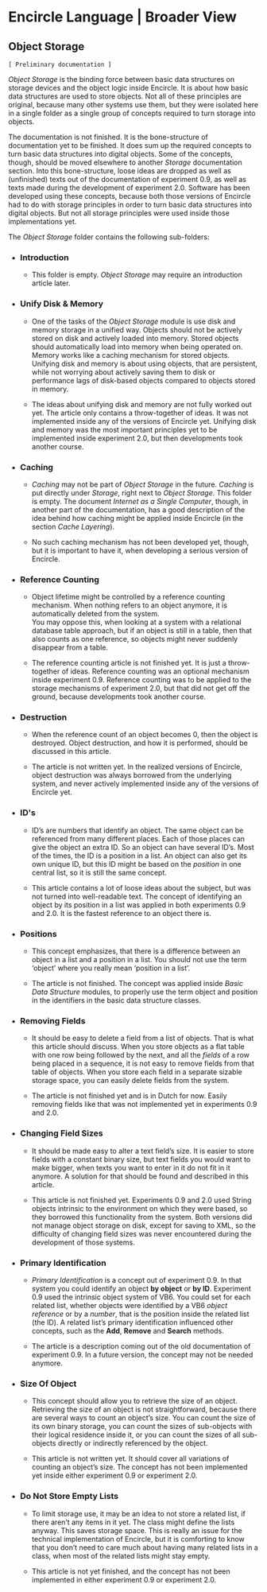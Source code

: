 ﻿Encircle Language | Broader View
================================

Object Storage
--------------

`[ Preliminary documentation ]`

*Object Storage* is the binding force between basic data structures on storage devices and the object logic inside Encircle. It is about how basic data structures are used to store objects. Not all of these principles are original, because many other systems use them, but they were isolated here in a single folder as a single group of concepts required to turn storage into objects.

The documentation is not finished. It is the bone-structure of documentation yet to be finished. It does sum up the required concepts to turn basic data structures into digital objects. Some of the concepts, though, should be moved elsewhere to another *Storage* documentation section. Into this bone-structure, loose ideas are dropped as well as (unfinished) texts out of the documentation of experiment 0.9, as well as texts made during the development of experiment 2.0. Software has been developed using these concepts, because both those versions of Encircle had to do with storage principles in order to turn basic data structures into digital objects. But not all storage principles were used inside those implementations yet.

The *Object Storage* folder contains the following sub-folders:

- ### Introduction

    - This folder is empty. *Object Storage* may require an introduction article later.

- ### Unify Disk & Memory

    - One of the tasks of the *Object Storage* module is use disk and memory storage in a unified way. Objects should not be actively stored on disk and actively loaded into memory. Stored objects should automatically load into memory when being operated on. Memory works like a caching mechanism for stored objects. Unifying disk and memory is about using objects, that are persistent, while not worrying about actively saving them to disk or performance lags of disk-based objects compared to objects stored in memory.

    - The ideas about unifying disk and memory are not fully worked out yet. The article only contains a throw-together of ideas. It was not implemented inside any of the versions of Encircle yet. Unifying disk and memory was the most important principles yet to be implemented inside experiment 2.0, but then developments took another course.

- ### Caching

    - *Caching* may not be part of *Object Storage* in the future. *Caching* is put directly under *Storage*, right next to *Object Storage*. This folder is empty. The document *Internet as a Single Computer*, though, in another part of the documentation, has a good description of the idea behind how caching might be applied inside Encircle (in the section *Cache Layering*).

    - No such caching mechanism has not been developed yet, though, but it is important to have it, when developing a serious version of Encircle.

- ### Reference Counting

    - Object lifetime might be controlled by a reference counting mechanism. When nothing refers to an object anymore, it is automatically deleted from the system.  
    You may oppose this, when looking at a system with a relational database table approach, but if an object is still in a table, then that also counts as one reference, so objects might never suddenly disappear from a table.

    - The reference counting article is not finished yet. It is just a throw-together of ideas. Reference counting was an optional mechanism inside experiment 0.9. Reference counting was to be applied to the storage mechanisms of experiment 2.0, but that did not get off the ground, because developments took another course.

- ### Destruction

    - When the reference count of an object becomes 0, then the object is destroyed. Object destruction, and how it is performed, should be discussed in this article.
     
    - The article is not written yet. In the realized versions of Encircle, object destruction was always borrowed from the underlying system, and never actively implemented inside any of the versions of Encircle yet.

- ### ID's

    - ID’s are numbers that identify an object. The same object can be referenced from many different places. Each of those places can give the object an extra ID. So an object can have several ID’s. Most of the times, the ID is a position in a list. An object can also get its own unique ID, but this ID might be based on the *position* in one central list, so it is still the same concept.

    - This article contains a lot of loose ideas about the subject, but was not turned into well-readable text. The concept of identifying an object by its position in a list was applied in both experiments 0.9 and 2.0. It is the fastest reference to an object there is.

- ### Positions

    - This concept emphasizes, that there is a difference between an object in a list and a position in a list. You should not use the term ‘object’ where you really mean ‘position in a list’.

    - The article is not finished. The concept was applied inside *Basic Data Structure* modules, to properly use the term object and position in the identifiers in the basic data structure classes.

- ### Removing Fields

    - It should be easy to delete a field from a list of objects. That is what this article should discuss. When you store objects as a flat table with one row being followed by the next, and all the *fields* of a row being placed in a sequence, it is not easy to remove fields from that table of objects. When you store each field in a separate sizable storage space, you can easily delete fields from the system.

    - The article is not finished yet and is in Dutch for now. Easily removing fields like that was not implemented yet in experiments 0.9 and 2.0.

- ### Changing Field Sizes

    - It should be made easy to alter a text field’s size. It is easier to store fields with a constant binary size, but text fields you would want to make bigger, when texts you want to enter in it do not fit in it anymore. A solution for that should be found and described in this article.

    - This article is not finished yet. Experiments 0.9 and 2.0 used String objects intrinsic to the environment on which they were based, so they borrowed this functionality from the system. Both versions did not manage object storage on disk, except for saving to XML, so the difficulty of changing field sizes was never encountered during the development of those systems.

- ### Primary Identification

    - *Primary Identification* is a concept out of experiment 0.9. In that system you could identify an object __by object__ or __by ID__. Experiment 0.9 used the intrinsic object system of VB6. You could set for each related list, whether objects were identified by a VB6 *object reference* or by a *number*, that is the position inside the related list (the ID). A related list’s primary identification influenced other concepts, such as the __Add__, __Remove__ and __Search__ methods.
     
    - The article is a description coming out of the old documentation of experiment 0.9. In a future version, the concept may not be needed anymore.

- ### Size Of Object

    - This concept should allow you to retrieve the size of an object. Retrieving the size of an object is not straightforward, because there are several ways to count an object’s size. You can count the size of its own binary storage, you can count the sizes of sub-objects with their logical residence inside it, or you can count the sizes of all sub-objects directly or indirectly referenced by the object.
 
    - This article is not written yet. It should cover all variations of counting an object’s size. The concept has not been implemented yet inside either experiment 0.9 or experiment 2.0.

- ### Do Not Store Empty Lists

    - To limit storage use, it may be an idea to not store a related list, if there aren’t any items in it yet. The class might define the lists anyway. This saves storage space. This is really an issue for the technical implementation of Encircle, but it is comforting to know that you don’t need to care much about having many related lists in a class, when most of the related lists might stay empty.  

    - This article is not yet finished, and the concept has not been implemented in either experiment 0.9 or experiment 2.0.